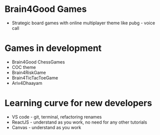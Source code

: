 # Brain4Good Games
* Strategic board games with online multiplayer theme like pubg - voice call

# Games in development
* Brain4Good ChessGames
* COC theme
* Brain4RiskGame
* Brain4TicTacToeGame
* Ariv4Dhaayam

# Learning curve for new developers
* VS code - git, terminal, refactoring renames
* ReactJS - understand as you work, no need for any other tutorials
* Canvas - understand as you work